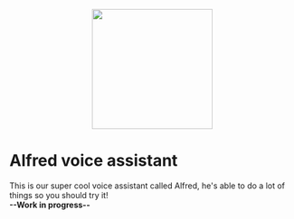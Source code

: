<p align="center">
<img src="https://i.imgur.com/xgFmvgf.png" width="213" heigth="284">
</p>

# Alfred voice assistant

This is our super cool voice assistant called Alfred, he's able to do a lot of things so you should try it!\
**--Work in progress--**